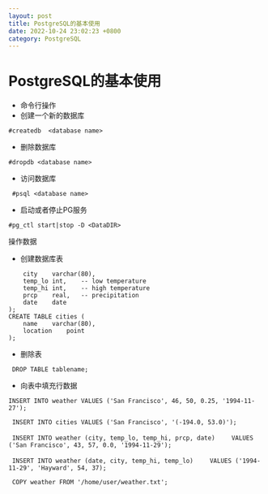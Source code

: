 ```yaml
---
layout: post
title: PostgreSQL的基本使用
date: 2022-10-24 23:02:23 +0800
category: PostgreSQL
---
```

# PostgreSQL的基本使用


- 命令行操作
 - 创建一个新的数据库  
 
 ```#createdb  <database name>```

 - 删除数据库

 ```#dropdb <database name>```

 - 访问数据库

 ``` #psql <database name>```
 
 - 启动或者停止PG服务
 
 ```#pg_ctl start|stop -D <DataDIR>```

操作数据
 - 创建数据库表

```CREATE TABLE weather (
    city    varchar(80),
    temp_lo int,    -- low temperature
    temp_hi int,    -- high temperature
    prcp    real,   -- precipitation
    date    date
); 
CREATE TABLE cities (
    name    varchar(80),
    location    point
);
```

 - 删除表

``` DROP TABLE tablename;```

 - 向表中填充行数据

 ```INSERT INTO weather VALUES ('San Francisco', 46, 50, 0.25, '1994-11-27');```

``` INSERT INTO cities VALUES ('San Francisco', '(-194.0, 53.0)');```

``` INSERT INTO weather (city, temp_lo, temp_hi, prcp, date)```
```    VALUES ('San Francisco', 43, 57, 0.0, '1994-11-29');```

``` INSERT INTO weather (date, city, temp_hi, temp_lo)```
```    VALUES ('1994-11-29', 'Hayward', 54, 37);```

``` COPY weather FROM '/home/user/weather.txt';```
